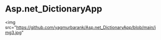 # Asp.net_DictionaryApp
<img src="https://github.com/yagmurbarank/Asp.net_DictionaryApp/blob/main/img3.jpg"
